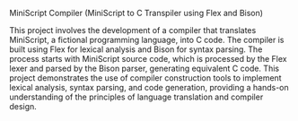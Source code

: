 MiniScript Compiler (MiniScript to C Transpiler using Flex and Bison)


This project involves the development of a compiler that translates MiniScript, a fictional programming language, into C code. 
The compiler is built using Flex for lexical analysis and Bison for syntax parsing. The process starts with MiniScript source code, 
which is processed by the Flex lexer and parsed by the Bison parser, generating equivalent C code. This project demonstrates the use 
of compiler construction tools to implement lexical analysis, syntax parsing, and code generation, providing a hands-on understanding 
of the principles of language translation and compiler design.
